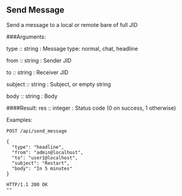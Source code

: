 ## Send Message
Send a message to a local or remote bare of full JID

###Arguments:

type :: string : Message type: normal, chat, headline

from :: string : Sender JID

to :: string : Receiver JID

subject :: string : Subject, or empty string

body :: string : Body

####Result:
res :: integer : Status code (0 on success, 1 otherwise)

Examples:
    
    POST /api/send_message
    
    {
      "type": "headline",
      "from": "admin@localhost",
      "to": "user1@localhost",
      "subject": "Restart",
      "body": "In 5 minutes"
    }
    
    HTTP/1.1 200 OK
    ""
